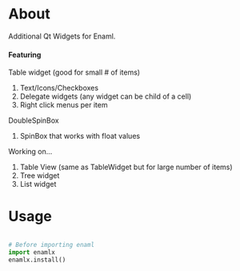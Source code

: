 # About
Additional Qt Widgets for Enaml.


#### Featuring ####

Table widget (good for small # of items)

1. Text/Icons/Checkboxes
2. Delegate widgets (any widget can be child of a cell)
3. Right click menus per item


DoubleSpinBox

1. SpinBox that works with float values



Working on...
1. Table View (same as TableWidget but for large number of items)
2. Tree widget
3. List widget

# Usage

```python

# Before importing enaml
import enamlx
enamlx.install()

```
